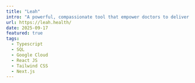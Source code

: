 ```yaml
---
title: "Leah"
intro: "A powerful, compassionate tool that empower doctors to deliver faster, smarter, and more human care."
url: https://leah.health/
date: 2025-09-17
featured: true
tags:
  - Typescript
  - SQL
  - Google Cloud
  - React JS
  - Tailwind CSS
  - Next.js
---
```

